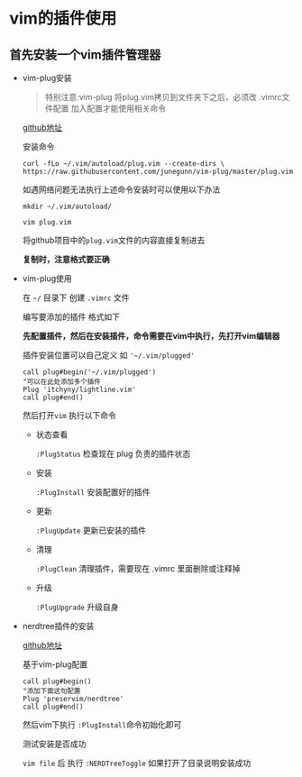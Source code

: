 # vim的插件使用

## 首先安装一个vim插件管理器

- vim-plug安装 

    >特别注意:vim-plug 将plug.vim拷贝到文件夹下之后，必须改 .vimrc文件配置 加入配置才能使用相关命令

    [github地址](https://github.com/junegunn/vim-plug)

    安装命令

    `curl -fLo ~/.vim/autoload/plug.vim --create-dirs \
    https://raw.githubusercontent.com/junegunn/vim-plug/master/plug.vim`

    如遇网络问题无法执行上述命令安装时可以使用以下办法

    `mkdir ~/.vim/autoload/`

    `vim plug.vim`

    将github项目中的`plug.vim`文件的内容直接复制进去 

    **复制时，注意格式要正确**

- vim-plug使用

    在 `~/` 目录下 创建 `.vimrc` 文件

    编写要添加的插件 格式如下 

    **先配置插件，然后在安装插件，命令需要在vim中执行，先打开vim编辑器**

    插件安装位置可以自己定义 如 `'~/.vim/plugged'`
    ```vim
    call plug#begin('~/.vim/plugged')
    "可以在此处添加多个插件
    Plug 'itchyny/lightline.vim'
    call plug#end()
    ```

    然后打开`vim` 执行以下命令

    - 状态查看
    
        `:PlugStatus` 检查现在 plug 负责的插件状态

    - 安装

        `:PlugInstall` 安装配置好的插件

    - 更新
    
        `:PlugUpdate` 更新已安装的插件

    - 清理
    
        `:PlugClean` 清理插件，需要现在 .vimrc 里面删除或注释掉

    - 升级
    
        `:PlugUpgrade` 升级自身 


- nerdtree插件的安装

    [github地址](https://github.com/preservim/nerdtree)

    基于vim-plug配置

    ```vim
    call plug#begin()
    "添加下面这句配置
    Plug 'preservim/nerdtree'
    call plug#end()
    ```

    然后vim下执行 `:PlugInstall`命令初始化即可

    测试安装是否成功
    
    `vim file` 后 执行 `:NERDTreeToggle` 如果打开了目录说明安装成功
